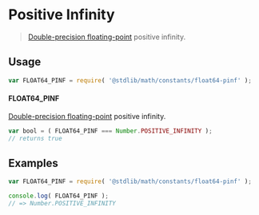 # Positive Infinity

> [Double-precision floating-point][ieee754] positive infinity.

<section class="usage">

## Usage

``` javascript
var FLOAT64_PINF = require( '@stdlib/math/constants/float64-pinf' );
```

#### FLOAT64_PINF

[Double-precision floating-point][ieee754] positive infinity.

``` javascript
var bool = ( FLOAT64_PINF === Number.POSITIVE_INFINITY );
// returns true
```

</section>

<!-- /.usage -->


<section class="examples">

## Examples

<!-- TODO: better example -->

``` javascript
var FLOAT64_PINF = require( '@stdlib/math/constants/float64-pinf' );

console.log( FLOAT64_PINF );
// => Number.POSITIVE_INFINITY
```

</section>

<!-- /.examples -->


<section class="links">

[ieee754]: https://en.wikipedia.org/wiki/IEEE_754-1985

</section>

<!-- /.links -->
